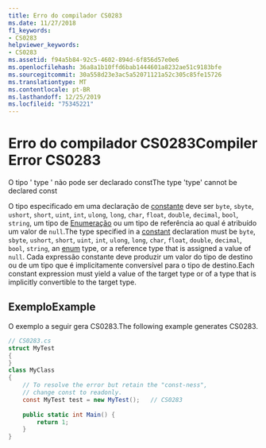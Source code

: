 ```yaml
---
title: Erro do compilador CS0283
ms.date: 11/27/2018
f1_keywords:
- CS0283
helpviewer_keywords:
- CS0283
ms.assetid: f94a5b84-92c5-4602-894d-6f856d57e0e6
ms.openlocfilehash: 36a8a1b10ffd6bab1444601a8232ae51c9183bfe
ms.sourcegitcommit: 30a558d23e3ac5a52071121a52c305c85fe15726
ms.translationtype: MT
ms.contentlocale: pt-BR
ms.lasthandoff: 12/25/2019
ms.locfileid: "75345221"
---
```

# <a name="compiler-error-cs0283"></a><span data-ttu-id="f4c61-102">Erro do compilador CS0283</span><span class="sxs-lookup"><span data-stu-id="f4c61-102">Compiler Error CS0283</span></span>
<span data-ttu-id="f4c61-103">O tipo ' type ' não pode ser declarado const</span><span class="sxs-lookup"><span data-stu-id="f4c61-103">The type 'type' cannot be declared const</span></span>  
  
<span data-ttu-id="f4c61-104">O tipo especificado em uma declaração de [constante](../language-reference/keywords/const.md) deve ser `byte`, `sbyte`, `ushort`, `short`, `uint`, `int`, `ulong`, `long`, `char`, `float`, `double`, `decimal`, `bool`, `string`, um tipo de [Enumeração](../language-reference/builtin-types/enum.md) ou um tipo de referência ao qual é atribuído um valor de `null`.</span><span class="sxs-lookup"><span data-stu-id="f4c61-104">The type specified in a [constant](../language-reference/keywords/const.md) declaration must be `byte`, `sbyte`, `ushort`, `short`, `uint`, `int`, `ulong`, `long`, `char`, `float`, `double`, `decimal`, `bool`, `string`, an [enum](../language-reference/builtin-types/enum.md) type, or a reference type that is assigned a value of `null`.</span></span> <span data-ttu-id="f4c61-105">Cada expressão constante deve produzir um valor do tipo de destino ou de um tipo que é implicitamente conversível para o tipo de destino.</span><span class="sxs-lookup"><span data-stu-id="f4c61-105">Each constant expression must yield a value of the target type or of a type that is implicitly convertible to the target type.</span></span>  
  
## <a name="example"></a><span data-ttu-id="f4c61-106">Exemplo</span><span class="sxs-lookup"><span data-stu-id="f4c61-106">Example</span></span>  
 <span data-ttu-id="f4c61-107">O exemplo a seguir gera CS0283.</span><span class="sxs-lookup"><span data-stu-id="f4c61-107">The following example generates CS0283.</span></span>  
  
```csharp  
// CS0283.cs  
struct MyTest  
{  
}  
class MyClass   
{  
    // To resolve the error but retain the "const-ness",  
    // change const to readonly.  
    const MyTest test = new MyTest();   // CS0283  
  
    public static int Main() {  
        return 1;  
    }  
}  
```
